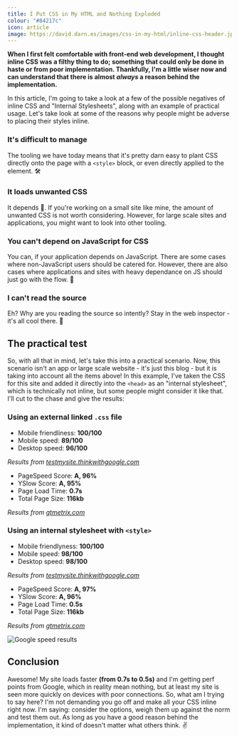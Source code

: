```yaml
---
title: I Put CSS in My HTML and Nothing Exploded
colour: "#84217c"
icon: article
image: https://david.darn.es/images/css-in-my-html/inline-css-header.jpg
---
```


**When I first felt comfortable with front-end web development, I thought inline CSS was a filthy thing to do; something that could only be done in haste or from poor implementation. Thankfully, I'm a little wiser now and can understand that there is almost _always_ a reason behind the implementation.**

<!-- more -->

In this article, I'm going to take a look at a few of the possible negatives of inline CSS and "Internal Stylesheets", along with an example of practical usage. Let's take look at some of the reasons why people might be adverse to placing their styles inline.

### It's difficult to manage

The tooling we have today means that it's pretty darn easy to plant CSS directly onto the page with a `<style>` block, or even directly applied to the element. 🛠

### It loads unwanted CSS

It depends 🌈. If you're working on a small site like mine, the amount of unwanted CSS is not worth considering. However, for large scale sites and applications, you might want to look into other tooling.

### You can't depend on JavaScript for CSS

You can, if your application depends on JavaScript. There are some cases where non-JavaScript users should be catered for. However, there are also cases where applications and sites with heavy dependance on JS should just go with the flow. 🌊

### I can't read the source

Eh? Why are you reading the source so intently? Stay in the web inspector - it's all cool there. 🔬

## The practical test

So, with all that in mind, let's take this into a practical scenario. Now, this scenario isn't an app or large scale website - it's just this blog - but it is taking into account all the items above! In this example, I've taken the CSS for this site and added it directly into the `<head>` as an "internal stylesheet", which is technically not inline, but some people might consider it like that. I'll cut to the chase and give the results:

### Using an external linked `.css` file 

- Mobile friendliness: **100/100**
- Mobile speed: **89/100**
- Desktop speed: **96/100**

_Results from [testmysite.thinkwithgoogle.com](https://testmysite.thinkwithgoogle.com/)_

- PageSpeed Score: **A, 96%**
- YSlow Score: **A, 95%**
- Page Load Time: **0.7s**
- Total Page Size: **116kb**

_Results from [gtmetrix.com](https://gtmetrix.com/)_

### Using an internal stylesheet with `<style>`

- Mobile friendlyness: **100/100**
- Mobile speed: **98/100**
- Desktop speed: **98/100**

_Results from [testmysite.thinkwithgoogle.com](https://testmysite.thinkwithgoogle.com/)_

- PageSpeed Score: **A, 97%**
- YSlow Score: **A, 96%**
- Page Load Time: **0.5s**
- Total Page Size: **116kb**

_Results from [gtmetrix.com](https://gtmetrix.com/)_

![Google speed results](https://david.darn.es/images/css-in-my-html/results.png)

## Conclusion

Awesome! My site loads faster **(from 0.7s to 0.5s)** and I'm getting perf points from Google, which in reality mean nothing, but at least my site is seen more quickly on devices with poor connections. So, what am I trying to say here? I'm not demanding you go off and make all your CSS inline right now. I'm saying: consider the options, weigh them up against the norm and test them out. As long as you have a good reason behind the implementation, it kind of doesn't matter what others think. ✌️
